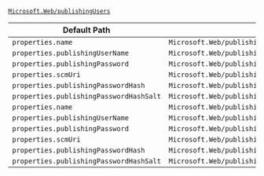 [`Microsoft.Web/publishingUsers`](https://docs.microsoft.com/en-us/azure/templates/microsoft.web/publishingusers)

| Default Path | Alias |
|---|---|
| `properties.name` | `Microsoft.Web/publishingUsers/web.name` |
| `properties.publishingUserName` | `Microsoft.Web/publishingUsers/web.publishingUserName` |
| `properties.publishingPassword` | `Microsoft.Web/publishingUsers/web.publishingPassword` |
| `properties.scmUri` | `Microsoft.Web/publishingUsers/web.scmUri` |
| `properties.publishingPasswordHash` | `Microsoft.Web/publishingUsers/web.publishingPasswordHash` |
| `properties.publishingPasswordHashSalt` | `Microsoft.Web/publishingUsers/web.publishingPasswordHashSalt` |
| `properties.name` | `Microsoft.Web/publishingUsers/name` |
| `properties.publishingUserName` | `Microsoft.Web/publishingUsers/publishingUserName` |
| `properties.publishingPassword` | `Microsoft.Web/publishingUsers/publishingPassword` |
| `properties.scmUri` | `Microsoft.Web/publishingUsers/scmUri` |
| `properties.publishingPasswordHash` | `Microsoft.Web/publishingUsers/publishingPasswordHash` |
| `properties.publishingPasswordHashSalt` | `Microsoft.Web/publishingUsers/publishingPasswordHashSalt` |

